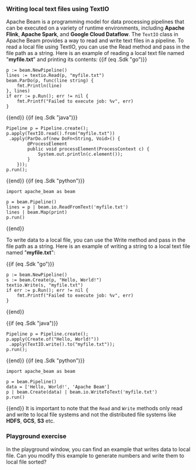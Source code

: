 <!--
Licensed under the Apache License, Version 2.0 (the "License");
you may not use this file except in compliance with the License.
You may obtain a copy of the License at

http://www.apache.org/licenses/LICENSE-2.0

Unless required by applicable law or agreed to in writing, software
distributed under the License is distributed on an "AS IS" BASIS,
WITHOUT WARRANTIES OR CONDITIONS OF ANY KIND, either express or implied.
See the License for the specific language governing permissions and
limitations under the License.
-->
### Writing local text files using TextIO

Apache Beam is a programming model for data processing pipelines that can be executed on a variety of runtime environments, including **Apache Flink**, **Apache Spark**, and **Google Cloud Dataflow**. The `TextIO` class in Apache Beam provides a way to read and write text files in a pipeline. To read a local file using TextIO, you can use the Read method and pass in the file path as a string. Here is an example of reading a local text file named "**myfile.txt**" and printing its contents:
{{if (eq .Sdk "go")}}
```
p := beam.NewPipeline()
lines := textio.Read(p, "myfile.txt")
beam.ParDo(p, func(line string) {
    fmt.Println(line)
}, lines)
if err := p.Run(); err != nil {
    fmt.Printf("Failed to execute job: %v", err)
}
```
{{end}}
{{if (eq .Sdk "java")}}
```
Pipeline p = Pipeline.create();
p.apply(TextIO.read().from("myfile.txt"))
 .apply(ParDo.of(new DoFn<String, Void>() {
        @ProcessElement
        public void processElement(ProcessContext c) {
            System.out.println(c.element());
        }
    }));
p.run();
```
{{end}}
{{if (eq .Sdk "python")}}
```
import apache_beam as beam

p = beam.Pipeline()
lines = p | beam.io.ReadFromText('myfile.txt')
lines | beam.Map(print)
p.run()
```
{{end}}

To write data to a local file, you can use the Write method and pass in the file path as a string. Here is an example of writing a string to a local text file named "**myfile.txt**":

{{if (eq .Sdk "go")}}
```
p := beam.NewPipeline()
s := beam.Create(p, "Hello, World!")
textio.Write(s, "myfile.txt")
if err := p.Run(); err != nil {
    fmt.Printf("Failed to execute job: %v", err)
}
```
{{end}}

{{if (eq .Sdk "java")}}
```
Pipeline p = Pipeline.create();
p.apply(Create.of("Hello, World!"))
 .apply(TextIO.write().to("myfile.txt"));
p.run();
```
{{end}}
{{if (eq .Sdk "python")}}
```
import apache_beam as beam

p = beam.Pipeline()
data = ['Hello, World!', 'Apache Beam']
p | beam.Create(data) | beam.io.WriteToText('myfile.txt')
p.run()
```
{{end}}
It is important to note that the `Read` and `Write` methods only read and write to local file systems and not the distributed file systems like **HDFS**, **GCS**, **S3** etc.

### Playground exercise

In the playground window, you can find an example that writes data to local file. Can you modify this example to generate numbers and write them to local file sorted?